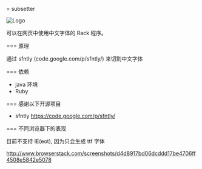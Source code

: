 = subsetter

![Logo](https://raw.github.com/hxgdzyuyi/AlexPic/master/skin/alexpic_m.png)

可以在网页中使用中文字体的 Rack 程序。

=== 原理

通过 sfntly (code.google.com/p/sfntly/) 来切割中文字体

=== 依赖

- java 环境
- Ruby

=== 感谢以下开源项目

- sfntly https://code.google.com/p/sfntly/

=== 不同浏览器下的表现

目前不支持 IE(eot), 因为只会生成 ttf 字体

http://www.browserstack.com/screenshots/d4d8917bd06dcddd17be4706ff4508e5842e5078
